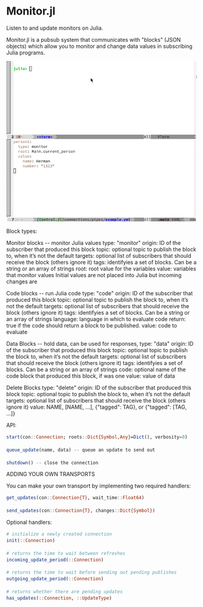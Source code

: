 # Monitor.jl
Listen to and update monitors on Julia.

Monitor.jl is a pubsub system that communicates with "blocks" (JSON objects) which allow you to
monitor and change data values in subscribing Julia programs.

![screencap](screencap.gif)

Block types:

  Monitor blocks -- monitor Julia values
    type: "monitor"
    origin: ID of the subscriber that produced this block
    topic: optional topic to publish the block to, when it’s not the default
    targets: optional list of subscribers that should receive the block (others ignore it)
    tags: identifyies a set of blocks. Can be a string or an array of strings
    root: root value for the variables
    value: variables that monitor values
        Initial values are not placed into Julia but incoming changes are

  Code blocks -- run Julia code
    type: "code"
    origin: ID of the subscriber that produced this block
    topic: optional topic to publish the block to, when it’s not the default
    targets: optional list of subscribers that should receive the block (others ignore it)
    tags: identifyies a set of blocks. Can be a string or an array of strings
    language: language in which to evaluate code
    return: true if the code should return a block to be published.
    value: code to evaluate

  Data Blocks -- hold data, can be used for responses, 
    type: "data"
    origin: ID of the subscriber that produced this block
    topic: optional topic to publish the block to, when it’s not the default
    targets: optional list of subscribers that should receive the block (others ignore it)
    tags: identifyies a set of blocks. Can be a string or an array of strings
    code: optional name of the code block that produced this block, if was one
    value: value of data

  Delete Blocks
    type: "delete"
    origin: ID of the subscriber that produced this block
    topic: optional topic to publish the block to, when it’s not the default
    targets: optional list of subscribers that should receive the block (others ignore it)
    value: NAME, [NAME, ...], {"tagged": TAG}, or {"tagged": [TAG, ...]}


API:

```julia
start(con::Connection; roots::Dict{Symbol,Any}=Dict(), verbosity=0)

queue_update(name, data) -- queue an update to send out

shutdown() -- close the connection
```

ADDING YOUR OWN TRANSPORTS

You can make your own transport by implementing two required handlers:

```julia
get_updates(con::Connection{T}, wait_time::Float64)

send_updates(con::Connection{T}, changes::Dict{Symbol})
```

Optional handlers:

```julia
# initialize a newly created connection
init(::Connection)

# returns the time to wait between refreshes
incoming_update_period(::Connection)

# returns the time to wait before sending out pending publishes
outgoing_update_period(::Connection)

# returns whether there are pending updates
has_updates(::Connection, ::UpdateType)
```

